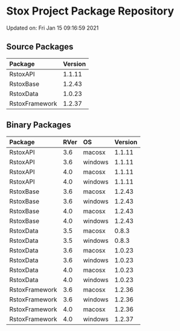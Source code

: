 # Stox Project Package Repository


Updated on: Fri Jan 15 09:16:59 2021
## Source Packages

|Package        |Version |
|:--------------|:-------|
|RstoxAPI       |1.1.11  |
|RstoxBase      |1.2.43  |
|RstoxData      |1.0.23  |
|RstoxFramework |1.2.37  |

## Binary Packages

|Package        |RVer |OS      |Version |
|:--------------|:----|:-------|:-------|
|RstoxAPI       |3.6  |macosx  |1.1.11  |
|RstoxAPI       |3.6  |windows |1.1.11  |
|RstoxAPI       |4.0  |macosx  |1.1.11  |
|RstoxAPI       |4.0  |windows |1.1.11  |
|RstoxBase      |3.6  |macosx  |1.2.43  |
|RstoxBase      |3.6  |windows |1.2.43  |
|RstoxBase      |4.0  |macosx  |1.2.43  |
|RstoxBase      |4.0  |windows |1.2.43  |
|RstoxData      |3.5  |macosx  |0.8.3   |
|RstoxData      |3.5  |windows |0.8.3   |
|RstoxData      |3.6  |macosx  |1.0.23  |
|RstoxData      |3.6  |windows |1.0.23  |
|RstoxData      |4.0  |macosx  |1.0.23  |
|RstoxData      |4.0  |windows |1.0.23  |
|RstoxFramework |3.6  |macosx  |1.2.36  |
|RstoxFramework |3.6  |windows |1.2.36  |
|RstoxFramework |4.0  |macosx  |1.2.36  |
|RstoxFramework |4.0  |windows |1.2.37  |
